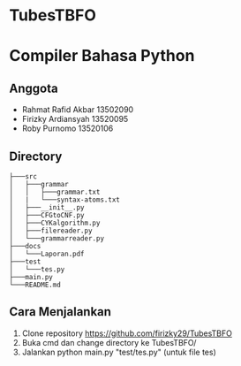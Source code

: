 # TubesTBFO
# Compiler Bahasa Python

## Anggota
- Rahmat Rafid Akbar 13502090 
- Firizky Ardiansyah 13520095 
- Roby Purnomo 13520106 

## Directory
```
├───src
│   ├───grammar
│   │   ├───grammar.txt
│   |   └───syntax-atoms.txt
│   ├───__init__.py
│   ├───CFGtoCNF.py
│   ├───CYKalgorithm.py
│   ├───filereader.py
│   └───grammarreader.py
├───docs
│   └───Laporan.pdf
├───test
│   └───tes.py
├───main.py
└───README.md
```

## Cara Menjalankan
1. Clone repository https://github.com/firizky29/TubesTBFO
2. Buka cmd dan change directory ke TubesTBFO/
3. Jalankan python main.py "test/tes.py" (untuk file tes)